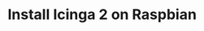 # Install Icinga 2 on Raspbian
<!-- {% set raspbian = True %} -->
<!-- {% include "02-installation.md" %} -->

